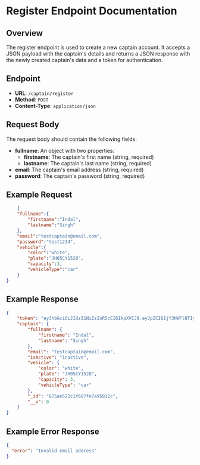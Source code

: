 # Register Endpoint Documentation

## Overview

The register endpoint is used to create a new captain account. It accepts a JSON payload with the captain's details and returns a JSON response with the newly created captain's data and a token for authentication.

## Endpoint

* **URL**: `/captain/register`
* **Method**: `POST`
* **Content-Type**: `application/json`

## Request Body

The request body should contain the following fields:

* **fullname**: An object with two properties:
	+ **firstname**: The captain's first name (string, required)
	+ **lastname**: The captain's last name (string, required)
* **email**: The captain's email address (string, required)
* **password**: The captain's password (string, required)

## Example Request

```json
    {
    "fullname":{
        "firstname":"Indal",
        "lastname":"Singh"
    },
    "email":"testcaptain@email.com",
    "password":"test1234",
    "vehicle":{
        "color":"white",
        "plate":"JH05CY1520",
        "capacity":3,
        "vehicleType":"car"
    }
}
```

## Example Response

```json
{
    "token": "eyJhbGciOiJIUzI1NiIsInR5cCI6IkpXVCJ9.eyJpZCI6IjY3NWFlNTIyYzFmNjg3ZmU3YTk1MDEyYyIsImVtYWlsIjoidGVzdGNhcHRhaW5AZW1haWwuY29tIiwiaWF0IjoxNzM0MDEwMTQ2LCJleHAiOjE3MzQwOTY1NDZ9.aAasxV7Eou2S6C9F8heaY0IrfaO9YCN5vD9qcDkY8BY",
    "captain": {
        "fullname": {
            "firstname": "Indal",
            "lastname": "Singh"
        },
        "email": "testcaptain@email.com",
        "isActive": "inactive",
        "vehicle": {
            "color": "white",
            "plate": "JH05CY1520",
            "capacity": 3,
            "vehicleType": "car"
        },
        "_id": "675ae522c1f687fe7a95012c",
        "__v": 0
    }
}
```

## Example Error Response

```json
{
  "error": "Invalid email address"
}